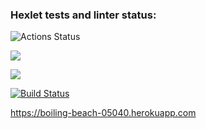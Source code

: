 ### Hexlet tests and linter status:
![Actions Status](/workflows/hexlet-check/badge.svg)

<a href="https://codeclimate.com/github/stanislavglazko/python-project-lvl4/maintainability"><img src="https://api.codeclimate.com/v1/badges/8e82126144fba5379379/maintainability" /></a>

<a href="https://codeclimate.com/github/stanislavglazko/python-project-lvl4/test_coverage"><img src="https://api.codeclimate.com/v1/badges/8e82126144fba5379379/test_coverage" /></a>

[![Build Status](https://travis-ci.com/stanislavglazko/python-project-lvl4.svg?branch=main)](https://travis-ci.com/stanislavglazko/python-project-lvl4)

https://boiling-beach-05040.herokuapp.com
